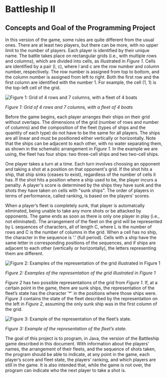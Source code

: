 # Battleship II

## Concepts and Goal of the Programming Project

In this version of the game, some rules are quite different from the usual ones. There are at least two players, but there can be more, with no upper limit to the number of players. Each player is identified by their unique name. The battle takes place on rectangular grids (i.e., with multiple rows and columns), which are divided into cells, as illustrated in _Figure 1_. Cells are identified by a pair (l, c), where l and c are the row number and column number, respectively. The row number is assigned from top to bottom, and the column number is assigned from left to right. Both the first row and the first column are identified with the number 1. For example, the cell (1, 1) is the top-left cell of the grid.

![Figure 1: Grid of 4 rows and 7 columns, with a fleet of 4 boats](https://findcomputerstuff.com/wp-content/uploads/2023/12/battleship-figure-01.png)

*Figure 1: Grid of 4 rows and 7 columns, with a fleet of 4 boats*

Before the game begins, each player arranges their ships on their grid without overlaps. The dimensions of the grid (number of rows and number of columns) and the composition of the fleet (types of ships and the quantity of each type) do not have to be the same for all players. The ships are all linear and must be positioned either vertically or horizontally. Note that the ships can be adjacent to each other, with no water separating them, as shown in the schematic arrangement in _Figure 1_. In the example we are using, the fleet has four ships: two three-cell ships and two two-cell ships.

One player takes a turn at a time. Each turn involves choosing an opponent and taking a shot at a position on that opponent's grid. If the shot hits a ship, that ship sinks (ceases to exist), regardless of the number of cells it has. If the shot hits a position where a ship used to be, the player incurs a penalty. A player's score is determined by the ships they have sunk and the shots they have taken on cells with "sunk ships". The order of players in terms of performance, called ranking, is based on the players' scores.

When a player’s fleet is completely sunk, that player is automatcally eliminated, being unable to take any more shots or be attacked by opponents. The game ends as soon as there is only one player in play (i.e., not eliminated). The arrangement of the fleet on the grid will be represented by L sequences of characters, all of length C, where L is the number of rows and C is the number of columns in the grid. When a cell has no ship, the character in the sequence is '.' (full period). Cells with a ship have the same letter in corresponding positions of the sequences, and if ships are adjacent to each other (vertically or horizontally), the letters representing them are different.

![Figure 2: Examples of the representation of the grid illustrated in Figure 1](https://findcomputerstuff.com/wp-content/uploads/2023/12/battleship-figure-02.png)

*Figure 2: Examples of the representation of the grid illustrated in Figure 1*

_Figure 2_ has two possible representations of the grid from _Figure 1_. If, at a certain point in the game, there are sunk ships, the representation of the fleet’s state has the character '*' in the positions where those ships were. _Figure 3_ contains the state of the fleet described by the representation on the left in _Figure 2_, assuming the only sunk ship was in the first column of the grid.

![Figure 3: Example of the representation of the fleet’s state.](https://findcomputerstuff.com/wp-content/uploads/2023/12/battleship-figure-03.png)

*Figure 3: Example of the representation of the fleet’s state.*

The goal of this project is to program, in Java, the version of the Battleship game described in this document. With information about the players' names, the arrangement of their fleets, and the sequence of shots taken, the program should be able to indicate, at any point in the game, each player’s score and fleet state, the players' ranking, and which players are still in the game. It is also intended that, while the game is not over, the program can indicate who the next player to take a shot is.
